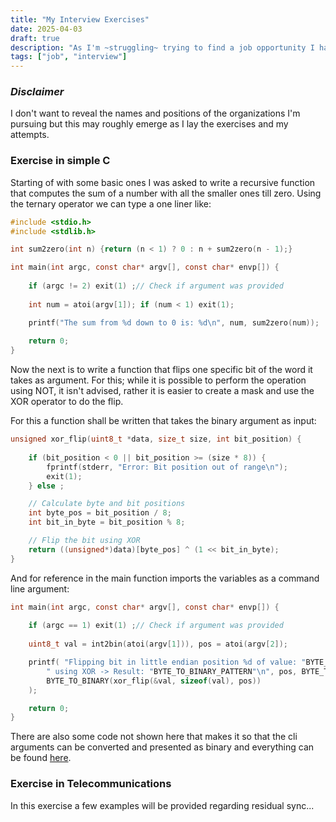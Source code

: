 ```yaml
---
title: "My Interview Exercises"
date: 2025-04-03
draft: true
description: "As I'm ~struggling~ trying to find a job opportunity I have landed a few interviews and as I'm trying to make up my time for lost jobs I learn!"
tags: ["job", "interview"]
---
```


### _Disclaimer_
I don't want to reveal the names and positions of the organizations I'm pursuing but this may roughly emerge as I lay the exercises and my attempts.

### Exercise in simple C

Starting of with some basic ones I was asked to write a recursive function that computes the sum of a number with all the smaller ones till zero.
Using the ternary operator we can type a one liner like:
```c
#include <stdio.h>
#include <stdlib.h>

int sum2zero(int n) {return (n < 1) ? 0 : n + sum2zero(n - 1);}

int main(int argc, const char* argv[], const char* envp[]) {
    
    if (argc != 2) exit(1) ;// Check if argument was provided
    
    int num = atoi(argv[1]); if (num < 1) exit(1);

    printf("The sum from %d down to 0 is: %d\n", num, sum2zero(num));
    
    return 0;
}
```

Now the next is to write a function that flips one specific bit of the word it takes as argument. For this; while
it is possible to perform the operation using NOT, it isn't advised, rather it is easier to create a mask and use
the XOR operator to do the flip.

For this a function shall be written that takes the binary argument as input:

```c
unsigned xor_flip(uint8_t *data, size_t size, int bit_position) {
    
    if (bit_position < 0 || bit_position >= (size * 8)) {
        fprintf(stderr, "Error: Bit position out of range\n");
        exit(1);
    } else ;

    // Calculate byte and bit positions
    int byte_pos = bit_position / 8;
    int bit_in_byte = bit_position % 8;

    // Flip the bit using XOR
    return ((unsigned*)data)[byte_pos] ^ (1 << bit_in_byte);
}
```

And for reference in the main function imports the variables as a command line argument:

```c
int main(int argc, const char* argv[], const char* envp[]) {
    
    if (argc == 1) exit(1) ;// Check if argument was provided
    
    uint8_t val = int2bin(atoi(argv[1])), pos = atoi(argv[2]);

    printf( "Flipping bit in little endian position %d of value: "BYTE_TO_BINARY_PATTERN
        " using XOR -> Result: "BYTE_TO_BINARY_PATTERN"\n", pos, BYTE_TO_BINARY(val), 
        BYTE_TO_BINARY(xor_flip(&val, sizeof(val), pos))
    );

    return 0;
}
```

There are also some code not shown here that makes it so that the cli arguments can be converted
and presented as binary and everything can be found [here](./c/main.c).

### Exercise in Telecommunications

In this exercise a few examples will be provided regarding residual sync... 